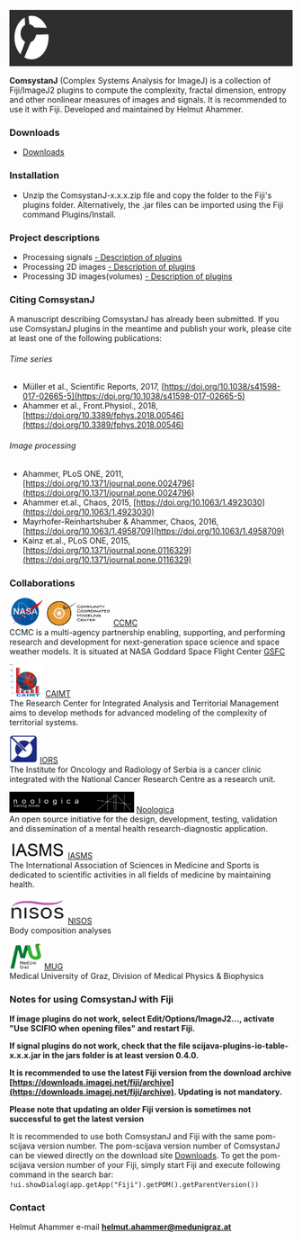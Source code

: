 <link rel="shortcut icon" type="image/png" href="favicon.png">

<!-- ![Image](comsystan-logo.png)-->
[<img src="images/comsystan-longlogo-grey46.png" width=640 height=100/>](https://comsystan.github.io/comsystanj)

**ComsystanJ** (Complex Systems Analysis for ImageJ) is a collection of Fiji/ImageJ2 plugins to compute the complexity, fractal dimension, entropy and other nonlinear measures of images and signals. It is recommended to use it with Fiji. Developed and maintained by Helmut Ahammer.

### Downloads
- [Downloads](https://github.com/comsystan/comsystanj/releases)

### Installation
- Unzip the ComsystanJ-x.x.x.zip file and copy the folder to the Fiji's plugins folder. Alternatively, the .jar files can be imported using the Fiji command Plugins/Install. 

### Project descriptions
- Processing signals [- Description of plugins](description/sig-description.md) 
- Processing 2D images [- Description of plugins](description/img2-description.md) 
- Processing 3D images(volumes) [- Description of plugins](description/img3-description.md) 

### Citing ComsystanJ 
A manuscript describing ComsystanJ has already been submitted. If you use ComsystanJ plugins in the meantime and publish your work, please cite at least one of the following publications:

###### Time series
- Müller et al., Scientific Reports, 2017, [https://doi.org/10.1038/s41598-017-02665-5](https://doi.org/10.1038/s41598-017-02665-5)
- Ahammer et al., Front.Physiol., 2018, [https://doi.org/10.3389/fphys.2018.00546](https://doi.org/10.3389/fphys.2018.00546)

###### Image processing
- Ahammer, PLoS ONE, 2011, [https://doi.org/10.1371/journal.pone.0024796](https://doi.org/10.1371/journal.pone.0024796)
- Ahammer et.al., Chaos, 2015, [https://doi.org/10.1063/1.4923030](https://doi.org/10.1063/1.4923030)
- Mayrhofer-Reinhartshuber & Ahammer, Chaos, 2016, [https://doi.org/10.1063/1.4958709](https://doi.org/10.1063/1.4958709)
- Kainz et.al., PLoS ONE, 2015, [https://doi.org/10.1371/journal.pone.0116329](https://doi.org/10.1371/journal.pone.0116329)

### Collaborations

[<img src="images/nasa-logo.png" width=60 height=50/>](https://www.nasa.gov/goddard) [<img src="images/nasa-ccmc-logo.png" width=117 height=45/>](https://ccmc.gsfc.nasa.gov/) [CCMC](https://ccmc.gsfc.nasa.gov/)<br/>
CCMC is a multi-agency partnership enabling, supporting, and performing research and development for next-generation space science and space weather models.
It is situated at NASA Goddard Space Flight Center [GSFC](https://www.nasa.gov/goddard)

[<img src="images/caimt-logo.png" width=60 height=58/>](https://caimt.ro) [CAIMT](https://caimt.ro)<br/>
The Research Center for Integrated Analysis and Territorial Management aims to develop methods for advanced modeling of the complexity of territorial systems.

[<img src="images/iors-logo.png" width=50 height=50/>](https://iors.ro) [IORS](https://www.ncrc.ac.rs)<br/>
The Institute for Oncology and Radiology of Serbia is a cancer clinic integrated with the National Cancer Research Centre as a research unit.

[<img src="images/noologica-logo.png" width=222 height=37/>](https://noologica.com) [Noologica](https://noologica.com)<br/>
An open source initiative for the design, development, testing, validation and dissemination of a mental health research-diagnostic application.

[<img src="images/iasms-logo.png" width=100 height=31/>](https://iasms.org) [IASMS](https://iasms.org)<br/>
The International Association of Sciences in Medicine and Sports is dedicated to scientific activities in all fields of medicine by maintaining health.

[<img src="images/nisos-logo.png" width=100 height=48/>](https://nisos.at) [NISOS](https://nisos.at)<br/>
Body composition analyses

[<img src="images/mug-logo.png" width=58 height=47/>](https://medunigraz.at/en) [MUG](https://medunigraz.at/en)<br/>
Medical University of Graz, Division of Medical Physics & Biophysics

### Notes for using ComsystanJ with Fiji

**If image plugins do not work, select Edit/Options/ImageJ2..., activate "Use SCIFIO when opening files" and restart Fiji.**
  
**If signal plugins do not work, check that the file scijava-plugins-io-table-x.x.x.jar in the jars folder is at least version 0.4.0.**

**It is recommended to use the latest Fiji version from the download archive [https://downloads.imagej.net/fiji/archive](https://downloads.imagej.net/fiji/archive). Updating is not mandatory.**

**Please note that updating an older Fiji version is sometimes not successful to get the latest version**

It is recommended to use both ComsystanJ and Fiji with the same pom-scijava version number.
The pom-scijava version number of ComsystanJ can be viewed directly on the download site [Downloads](https://github.com/comsystan/comsystanj/releases).
To get the pom-scijava version number of your Fiji, simply start Fiji and execute following command in the search bar: `!ui.showDialog(app.getApp("Fiji").getPOM().getParentVersion())`

### Contact
Helmut Ahammer
e-mail **helmut.ahammer@medunigraz.at**
